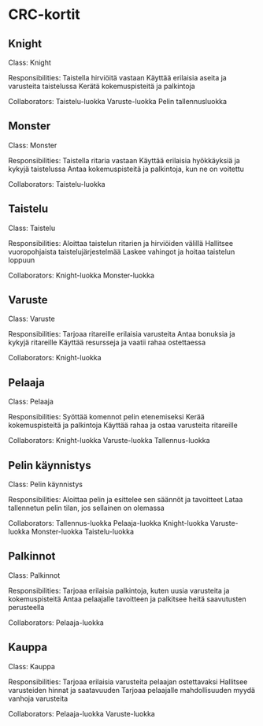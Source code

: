 # CRC-kortit

## Knight
Class: Knight

Responsibilities:
Taistella hirviöitä vastaan
Käyttää erilaisia aseita ja varusteita taistelussa
Kerätä kokemuspisteitä ja palkintoja

Collaborators:
Taistelu-luokka
Varuste-luokka
Pelin tallennusluokka

## Monster
Class: Monster

Responsibilities:
Taistella ritaria vastaan
Käyttää erilaisia hyökkäyksiä ja kykyjä taistelussa
Antaa kokemuspisteitä ja palkintoja, kun ne on voitettu

Collaborators:
Taistelu-luokka

## Taistelu
Class: Taistelu

Responsibilities:
Aloittaa taistelun ritarien ja hirviöiden välillä
Hallitsee vuoropohjaista taistelujärjestelmää
Laskee vahingot ja hoitaa taistelun loppuun

Collaborators:
Knight-luokka
Monster-luokka

## Varuste
Class: Varuste

Responsibilities:
Tarjoaa ritareille erilaisia varusteita
Antaa bonuksia ja kykyjä ritareille
Käyttää resursseja ja vaatii rahaa ostettaessa

Collaborators:
Knight-luokka

## Pelaaja
Class: Pelaaja

Responsibilities:
Syöttää komennot pelin etenemiseksi
Kerää kokemuspisteitä ja palkintoja
Käyttää rahaa ja ostaa varusteita ritareille

Collaborators:
Knight-luokka
Varuste-luokka
Tallennus-luokka

## Pelin käynnistys
Class: Pelin käynnistys

Responsibilities:
Aloittaa pelin ja esittelee sen säännöt ja tavoitteet
Lataa tallennetun pelin tilan, jos sellainen on olemassa

Collaborators:
Tallennus-luokka
Pelaaja-luokka
Knight-luokka
Varuste-luokka
Monster-luokka
Taistelu-luokka

## Palkinnot
Class: Palkinnot

Responsibilities:
Tarjoaa erilaisia palkintoja, kuten uusia varusteita ja kokemuspisteitä
Antaa pelaajalle tavoitteen ja palkitsee heitä saavutusten perusteella

Collaborators:
Pelaaja-luokka

## Kauppa
Class: Kauppa

Responsibilities:
Tarjoaa erilaisia varusteita pelaajan ostettavaksi
Hallitsee varusteiden hinnat ja saatavuuden
Tarjoaa pelaajalle mahdollisuuden myydä vanhoja varusteita

Collaborators:
Pelaaja-luokka
Varuste-luokka